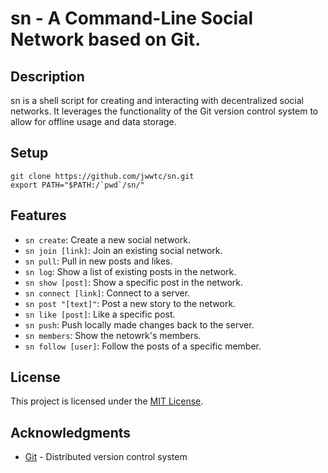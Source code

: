 # sn - A Command-Line Social Network based on Git.

## Description

sn is a shell script for creating and interacting with decentralized social networks. It leverages the functionality of the Git version control system to allow for offline usage and data storage.

## Setup

```
git clone https://github.com/jwwtc/sn.git
export PATH="$PATH:/`pwd`/sn/"
```

## Features

- `sn create`: Create a new social network.
- `sn join [link]`: Join an existing social network.
- `sn pull`: Pull in new posts and likes.
- `sn log`: Show a list of existing posts in the network.
- `sn show [post]`: Show a specific post in the network.
- `sn connect [link]`: Connect to a server.
- `sn post "[text]"`: Post a new story to the network.
- `sn like [post]`: Like a specific post.
- `sn push`: Push locally made changes back to the server.
- `sn members`: Show the netowrk's members.
- `sn follow [user]`: Follow the posts of a specific member.

## License

This project is licensed under the [MIT License](https://github.com/jwwtc/sn/blob/master/LICENSE).

## Acknowledgments

- [Git](https://git-scm.com/) - Distributed version control system
